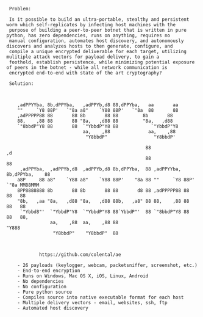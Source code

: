 
     Problem:

     Is it possible to build an ultra-portable, stealthy and persistent worm which self-replicates by infecting host machines with the 
     purpose of building a peer-to-peer botnet that is written in pure python, has zero dependencies, runs on anything, requires no 
     manual configuration, automates host discovery, and autonomously discovers and analyzes hosts to then generate, configure, and 
     compile a unique encrypted deliverable for each target, utilizing mulitiple attack vectors for payload delivery, to gain a 
     foothold, establish persistence, while minimizing potential exposure of peers in the botnet - while all network communication is 
     encrypted end-to-end with state of the art cryptography?

     Solution:

 
 
        ,adPPYYba, 8b,dPPYba,   ,adPPYb,d8 88,dPPYba,   aa       aa
        ""     `Y8 88P'   `"8a a8"    `Y88 88P'   `"8a  88       88
        ,adPPPPP88 88       88 8b       88 88	      8b       88
        88,    ,88 88       88 "8a,   ,d88 88	      "8a,   ,d88
        `"8bbdP"Y8 88       88  `"YbbdP"Y8 88            `"YbbdP"Y8
                                aa,    ,88 	            aa,    ,88
                                 "Y8bbdP"                 "Y8bbdP'

                                                       88                          ,d
                                                       88                          88
         ,adPPYba,  ,adPPYb,d8  ,adPPYb,d8 8b,dPPYba,  88 ,adPPYYba, 8b,dPPYba,    88
        a8P     88 a8"    `Y88 a8"    `Y88 88P'    "8a 88 ""     `Y8 88P'   `"8a MM88MMM
        8PP8888888 8b       88 8b       88 88       d8 88 ,adPPPPP88 88       88   88
        "8b,   ,aa "8a,   ,d88 "8a,   ,d88 88b,   ,a8" 88 88,    ,88 88       88   88
         `"Ybbd8"'  `"YbbdP"Y8  `"YbbdP"Y8 88`YbbdP"'  88 `"8bbdP"Y8 88       88   88,
                    aa,    ,88  aa,    ,88 88                                      "Y888
                     "Y8bbdP"    "Y8bbdP"  88



                https://github.com/colental/ae
 
        - 26 payloads (keylogger, webcam, packetsniffer, screenshot, etc.)
        - End-to-end encryption
        - Runs on Windows, Mac OS X, iOS, Linux, Android
        - No dependencies 
        - No configuration
        - Pure python source
        - Compiles source into native executable format for each host
        - Multiple delivery vectors - email, websites, ssh, ftp
        - Automated host discovery


  

